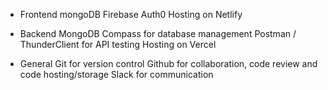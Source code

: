 - Frontend
  mongoDB
  Firebase
  Auth0
  Hosting on Netlify

- Backend
  MongoDB Compass for database management
  Postman / ThunderClient for API testing
  Hosting on Vercel

- General
  Git for version control
  Github for collaboration, code review and code hosting/storage
  Slack for communication
